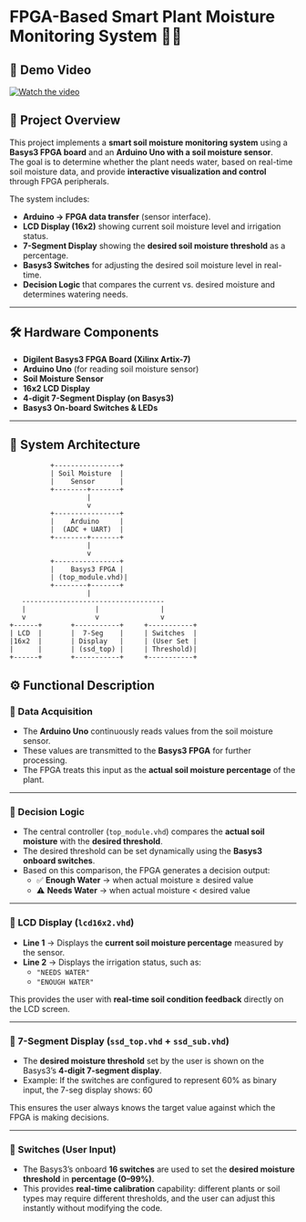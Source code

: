 # FPGA-Based Smart Plant Moisture Monitoring System 🌱💧

## 🎥 Demo Video

[![Watch the video](https://img.youtube.com/vi/RiimP4g_YFQ/0.jpg)](https://www.youtube.com/watch?v=RiimP4g_YFQ)


## 📖 Project Overview
This project implements a **smart soil moisture monitoring system** using a **Basys3 FPGA board** and an **Arduino Uno with a soil moisture sensor**.  
The goal is to determine whether the plant needs water, based on real-time soil moisture data, and provide **interactive visualization and control** through FPGA peripherals.

The system includes:
- **Arduino → FPGA data transfer** (sensor interface).
- **LCD Display (16x2)** showing current soil moisture level and irrigation status.
- **7-Segment Display** showing the **desired soil moisture threshold** as a percentage.
- **Basys3 Switches** for adjusting the desired soil moisture level in real-time.
- **Decision Logic** that compares the current vs. desired moisture and determines watering needs.

---

## 🛠️ Hardware Components
- **Digilent Basys3 FPGA Board (Xilinx Artix-7)**  
- **Arduino Uno** (for reading soil moisture sensor)  
- **Soil Moisture Sensor**  
- **16x2 LCD Display**  
- **4-digit 7-Segment Display (on Basys3)**  
- **Basys3 On-board Switches & LEDs**  

---

## 🧩 System Architecture
```text
          +----------------+
          | Soil Moisture  |
          |    Sensor      |
          +--------+-------+
                   |
                   v
          +----------------+
          |    Arduino     |
          |  (ADC + UART)  |
          +--------+-------+
                   |
                   v
          +----------------+
          |    Basys3 FPGA |
          | (top_module.vhd)|
          +--------+-------+
                   |
   -----------------------------------
   |                 |               |
   v                 v               v
+------+       +-----------+     +-----------+
| LCD  |       |  7-Seg    |     | Switches  |
|16x2  |       | Display   |     | (User Set |
|      |       | (ssd_top) |     | Threshold)|
+------+       +-----------+     +-----------+

```
## ⚙️ Functional Description

### 🔹 Data Acquisition
- The **Arduino Uno** continuously reads values from the soil moisture sensor.  
- These values are transmitted to the **Basys3 FPGA** for further processing.  
- The FPGA treats this input as the **actual soil moisture percentage** of the plant.  

---

### 🔹 Decision Logic
- The central controller (`top_module.vhd`) compares the **actual soil moisture** with the **desired threshold**.  
- The desired threshold can be set dynamically using the **Basys3 onboard switches**.  
- Based on this comparison, the FPGA generates a decision output:  
  - ✅ **Enough Water** → when actual moisture ≥ desired value  
  - ⚠️ **Needs Water** → when actual moisture < desired value  

---

### 🔹 LCD Display (`lcd16x2.vhd`)
- **Line 1** → Displays the **current soil moisture percentage** measured by the sensor.  
- **Line 2** → Displays the irrigation status, such as:  
  - `"NEEDS WATER"`  
  - `"ENOUGH WATER"`  

This provides the user with **real-time soil condition feedback** directly on the LCD screen.  

---

### 🔹 7-Segment Display (`ssd_top.vhd` + `ssd_sub.vhd`)
- The **desired moisture threshold** set by the user is shown on the Basys3’s **4-digit 7-segment display**.  
- Example: If the switches are configured to represent 60% as binary input, the 7-seg display shows:  60


This ensures the user always knows the target value against which the FPGA is making decisions.  

---

### 🔹 Switches (User Input)
- The Basys3’s onboard **16 switches** are used to set the **desired moisture threshold** in **percentage (0–99%)**.  
- This provides **real-time calibration** capability: different plants or soil types may require different thresholds, and the user can adjust this instantly without modifying the code.  


